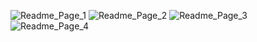 ![Readme_Page_1](https://user-images.githubusercontent.com/42402820/103426892-73e59b80-4bc5-11eb-84c5-2b956cec8058.jpg)
![Readme_Page_2](https://user-images.githubusercontent.com/42402820/103426877-57e1fa00-4bc5-11eb-8424-4fcfeafb306c.jpg)
![Readme_Page_3](https://user-images.githubusercontent.com/42402820/103426880-5b758100-4bc5-11eb-8c1e-ba47a8d141d5.jpg)
![Readme_Page_4](https://user-images.githubusercontent.com/42402820/103426883-616b6200-4bc5-11eb-8489-7cc9ee3c9a83.jpg)
